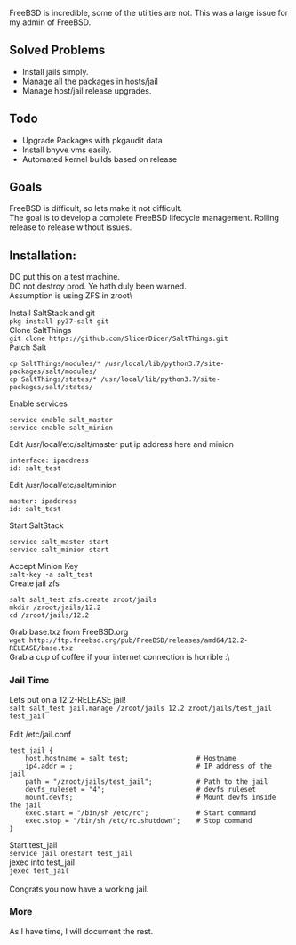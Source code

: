 FreeBSD is incredible, some of the utilties are not. This was a large issue for my admin of FreeBSD. 

## Solved Problems

* Install jails simply.
* Manage all the packages in hosts/jail
* Manage host/jail release upgrades. 

## Todo
* Upgrade Packages with pkgaudit data
* Install bhyve vms easily. 
* Automated kernel builds based on release

## Goals

FreeBSD is difficult, so lets make it not difficult.\
The goal is to develop a complete FreeBSD lifecycle management. Rolling release to release without issues. 

## Installation:

DO put this on a test machine.\
DO not destroy prod. Ye hath duly been warned.\
Assumption is using ZFS in zroot\

Install SaltStack and git\
`pkg install py37-salt git`\
Clone SaltThings\
`git clone https://github.com/SlicerDicer/SaltThings.git`\
Patch Salt
```
cp SaltThings/modules/* /usr/local/lib/python3.7/site-packages/salt/modules/
cp SaltThings/states/* /usr/local/lib/python3.7/site-packages/salt/states/
```
Enable services
```
service enable salt_master
service enable salt_minion
```
Edit /usr/local/etc/salt/master put ip address here and minion
```
interface: ipaddress
id: salt_test
```
Edit /usr/local/etc/salt/minion
```
master: ipaddress
id: salt_test
```
Start SaltStack
```
service salt_master start
service salt_minion start
```
Accept Minion Key\
`salt-key -a salt_test`\
Create jail zfs
```
salt salt_test zfs.create zroot/jails
mkdir /zroot/jails/12.2
cd /zroot/jails/12.2
```
Grab base.txz from FreeBSD.org\
`wget http://ftp.freebsd.org/pub/FreeBSD/releases/amd64/12.2-RELEASE/base.txz`\
Grab a cup of coffee if your internet connection is horrible :\
### Jail Time
Lets put on a 12.2-RELEASE jail!\
`salt salt_test jail.manage /zroot/jails 12.2 zroot/jails/test_jail test_jail`\
\
Edit /etc/jail.conf
```
test_jail {
    host.hostname = salt_test;                 # Hostname
    ip4.addr = ;                               # IP address of the jail
    path = "/zroot/jails/test_jail";           # Path to the jail
    devfs_ruleset = "4";                       # devfs ruleset
    mount.devfs;                               # Mount devfs inside the jail
    exec.start = "/bin/sh /etc/rc";            # Start command
    exec.stop = "/bin/sh /etc/rc.shutdown";    # Stop command
}
```
Start test_jail\
`service jail onestart test_jail`\
jexec into test_jail\
`jexec test_jail`\
\
Congrats you now have a working jail.

### More
As I have time, I will document the rest. 

